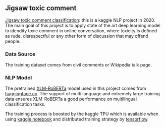 ## Jigsaw toxic comment
[Jigsaw toxic comment classification](https://www.kaggle.com/c/jigsaw-multilingual-toxic-comment-classification): this is a kaggle NLP project in 2020. The main goal of this project is to apply state of
the art deep learning model to idendity toxic comment in online conversation, where toxicity is defined as rude, disrespectful
or any other form of discussion that may offend people. 

### Data Source
The training dataset comes from civil comments or Wikipedia talk page.

### NLP Model
The pretrained [XLM-RoBERTa](https://arxiv.org/pdf/1911.02116.pdf) model used in this project comes from [huggingface.co](https://huggingface.co/). The support of multi language and extremely large training data ensures XLM-RoBERTa a good performance on multilingual classification tasks. 

The training process is boosted by the kaggle TPU which is available when using [kaggle notebook](https://www.kaggle.com/kernels) and distributed training strategy by [tensorflow](https://www.tensorflow.org/guide/tpu).
